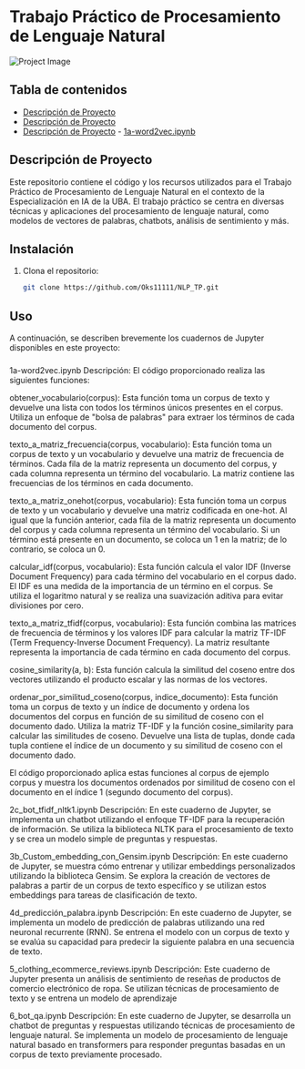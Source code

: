 # Trabajo Práctico de Procesamiento de Lenguaje Natural

![Project Image](path/to/project/image.png)

## Tabla de contenidos
- [Descripción de Proyecto](#project-description)
- [Descripción de Proyecto](#installation)
- [Descripción de Proyecto](#usage)
       - [1a-word2vec.ipynb](#subíndice)


## Descripción de Proyecto

Este repositorio contiene el código y los recursos utilizados para el Trabajo Práctico de Procesamiento de Lenguaje Natural en el contexto de la Especialización en IA de la UBA. El trabajo práctico se centra en diversas técnicas y aplicaciones del procesamiento de lenguaje natural, como modelos de vectores de palabras, chatbots, análisis de sentimiento y más.

## Instalación

1. Clona el repositorio:

   ```bash
   git clone https://github.com/Oks11111/NLP_TP.git
   
## Uso
A continuación, se describen brevemente los cuadernos de Jupyter disponibles en este proyecto:

### 
1a-word2vec.ipynb
Descripción: 
El código proporcionado realiza las siguientes funciones:

obtener_vocabulario(corpus): Esta función toma un corpus de texto y devuelve una lista con todos los términos únicos presentes en el corpus. Utiliza un enfoque de "bolsa de palabras" para extraer los términos de cada documento del corpus.

texto_a_matriz_frecuencia(corpus, vocabulario): Esta función toma un corpus de texto y un vocabulario y devuelve una matriz de frecuencia de términos. Cada fila de la matriz representa un documento del corpus, y cada columna representa un término del vocabulario. La matriz contiene las frecuencias de los términos en cada documento.

texto_a_matriz_onehot(corpus, vocabulario): Esta función toma un corpus de texto y un vocabulario y devuelve una matriz codificada en one-hot. Al igual que la función anterior, cada fila de la matriz representa un documento del corpus y cada columna representa un término del vocabulario. Si un término está presente en un documento, se coloca un 1 en la matriz; de lo contrario, se coloca un 0.

calcular_idf(corpus, vocabulario): Esta función calcula el valor IDF (Inverse Document Frequency) para cada término del vocabulario en el corpus dado. El IDF es una medida de la importancia de un término en el corpus. Se utiliza el logaritmo natural y se realiza una suavización aditiva para evitar divisiones por cero.

texto_a_matriz_tfidf(corpus, vocabulario): Esta función combina las matrices de frecuencia de términos y los valores IDF para calcular la matriz TF-IDF (Term Frequency-Inverse Document Frequency). La matriz resultante representa la importancia de cada término en cada documento del corpus.

cosine_similarity(a, b): Esta función calcula la similitud del coseno entre dos vectores utilizando el producto escalar y las normas de los vectores.

ordenar_por_similitud_coseno(corpus, indice_documento): Esta función toma un corpus de texto y un índice de documento y ordena los documentos del corpus en función de su similitud de coseno con el documento dado. Utiliza la matriz TF-IDF y la función cosine_similarity para calcular las similitudes de coseno. Devuelve una lista de tuplas, donde cada tupla contiene el índice de un documento y su similitud de coseno con el documento dado.

El código proporcionado aplica estas funciones al corpus de ejemplo corpus y muestra los documentos ordenados por similitud de coseno con el documento en el índice 1 (segundo documento del corpus).

2c_bot_tfidf_nltk1.ipynb
Descripción: En este cuaderno de Jupyter, se implementa un chatbot utilizando el enfoque TF-IDF para la recuperación de información. Se utiliza la biblioteca NLTK para el procesamiento de texto y se crea un modelo simple de preguntas y respuestas.

3b_Custom_embedding_con_Gensim.ipynb
Descripción: En este cuaderno de Jupyter, se muestra cómo entrenar y utilizar embeddings personalizados utilizando la biblioteca Gensim. Se explora la creación de vectores de palabras a partir de un corpus de texto específico y se utilizan estos embeddings para tareas de clasificación de texto.

4d_predicción_palabra.ipynb
Descripción: En este cuaderno de Jupyter, se implementa un modelo de predicción de palabras utilizando una red neuronal recurrente (RNN). Se entrena el modelo con un corpus de texto y se evalúa su capacidad para predecir la siguiente palabra en una secuencia de texto.

5_clothing_ecommerce_reviews.ipynb
Descripción: Este cuaderno de Jupyter presenta un análisis de sentimiento de reseñas de productos de comercio electrónico de ropa. Se utilizan técnicas de procesamiento de texto y se entrena un modelo de aprendizaje

6_bot_qa.ipynb
Descripción: En este cuaderno de Jupyter, se desarrolla un chatbot de preguntas y respuestas utilizando técnicas de procesamiento de lenguaje natural. Se implementa un modelo de procesamiento de lenguaje natural basado en transformers para responder preguntas basadas en un corpus de texto previamente procesado.

